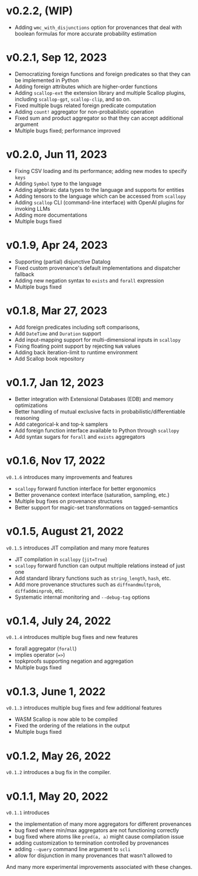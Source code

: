# v0.2.2, (WIP)

- Adding `wmc_with_disjunctions` option for provenances that deal with boolean formulas for more accurate probability estimation

# v0.2.1, Sep 12, 2023

- Democratizing foreign functions and foreign predicates so that they can be implemented in Python
- Adding foreign attributes which are higher-order functions
- Adding `scallop-ext` the extension library and multiple Scallop plugins, including `scallop-gpt`, `scallop-clip`, and so on.
- Fixed multiple bugs related foreign predicate computation
- Adding `count!` aggregator for non-probabilistic operation
- Fixed sum and product aggregator so that they can accept additional argument
- Multiple bugs fixed; performance improved

# v0.2.0, Jun 11, 2023

- Fixing CSV loading and its performance; adding new modes to specify `keys`
- Adding `Symbol` type to the language
- Adding algebraic data types to the language and supports for entities
- Adding tensors to the language which can be accessed from `scallopy`
- Adding `scallop` CLI (command-line interface) with OpenAI plugins for invoking LLMs
- Adding more documentations
- Multiple bugs fixed

# v0.1.9, Apr 24, 2023

- Supporting (partial) disjunctive Datalog
- Fixed custom provenance's default implementations and dispatcher fallback
- Adding new negation syntax to `exists` and `forall` expression
- Multiple bugs fixed

# v0.1.8, Mar 27, 2023

- Add foreign predicates including soft comparisons,
- Add `DateTime` and `Duration` support
- Add input-mapping support for multi-dimensional inputs in `scallopy`
- Fixing floating point support by rejecting `NaN` values
- Adding back iteration-limit to runtime environment
- Add Scallop book repository

# v0.1.7, Jan 12, 2023

- Better integration with Extensional Databases (EDB) and memory optimizations
- Better handling of mutual exclusive facts in probabilistic/differentiable reasoning
- Add categorical-k and top-k samplers
- Add foreign function interface available to Python through `scallopy`
- Add syntax sugars for `forall` and `exists` aggregators

# v0.1.6, Nov 17, 2022

`v0.1.6` introduces many improvements and features
- `scallopy` forward function interface for better ergonomics
- Better provenance context interface (saturation, sampling, etc.)
- Multiple bug fixes on provenance structures
- Better support for magic-set transformations on tagged-semantics

# v0.1.5, August 21, 2022

`v0.1.5` introduces JIT compilation and many more features
- JIT compilation in `scallopy` (`jit=True`)
- `scallopy` forward function can output multiple relations instead of just one
- Add standard library functions such as `string_length`, `hash`, etc.
- Add more provenance structures such as `diffnandmultprob`, `diffaddminprob`, etc.
- Systematic internal monitoring and `--debug-tag` options

# v0.1.4, July 24, 2022

`v0.1.4` introduces multiple bug fixes and new features
- forall aggregator (`forall`)
- implies operator (`=>`)
- topkproofs supporting negation and aggregation
- Multiple bugs fixed

# v0.1.3, June 1, 2022

`v0.1.3` introduces multiple bug fixes and few additional features
- WASM Scallop is now able to be compiled
- Fixed the ordering of the relations in the output
- Multiple bugs fixed

# v0.1.2, May 26, 2022

`v0.1.2` introduces a bug fix in the compiler.

# v0.1.1, May 20, 2022

`v0.1.1` introduces
- the implementation of many more aggregators for different provenances
- bug fixed where min/max aggregators are not functioning correctly
- bug fixed where atoms like `pred(a, a)` might cause compilation issue
- adding customization to termination controlled by provenances
- adding `--query` command line argument to `scli`
- allow for disjunction in many provenances that wasn't allowed to

And many more experimental improvements associated with these changes.
